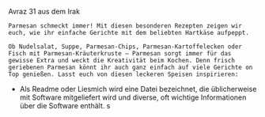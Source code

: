 Avraz
31
aus dem Irak

```
Parmesan schmeckt immer! Mit diesen besonderen Rezepten zeigen wir euch, wie ihr einfache Gerichte mit dem beliebten Hartkäse aufpeppt.

Ob Nudelsalat, Suppe, Parmesan-Chips, Parmesan-Kartoffelecken oder Fisch mit Parmesan-Kräuterkruste – Parmesan sorgt immer für das gewisse Extra und weckt die Kreativität beim Kochen. Denn frisch geriebenen Parmesan könnt ihr auch ganz einfach auf viele Gerichte on Top genießen. Lasst euch von diesen leckeren Speisen inspirieren:

```
* Als Readme oder Liesmich wird eine Datei bezeichnet, die üblicherweise mit Software mitgeliefert wird und diverse, oft wichtige Informationen über die Software enthält.
s